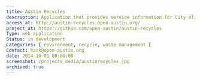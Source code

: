 ```yaml
---
title: Austin Recycles
description: Application that provides service information for City of Austin trash and recycling pickup.
access_at: http://austin-recycles.open-austin.org/
project_at: https://github.com/open-austin/austin-recycles
Type: web application
Status: in development
Categories: [ environment, recycle, waste management ]
Contact: hack@open-austin.org
date: 2014-10-01 00:00:00
screenshot: /projects_media/austinrecycles.jpg
archived: true
---
```

